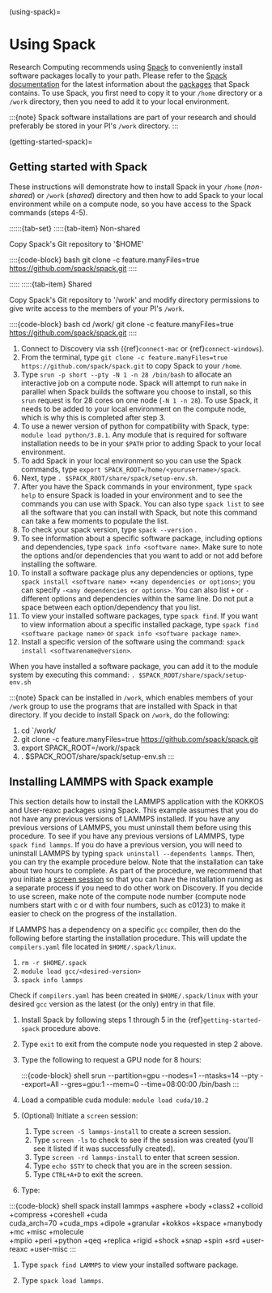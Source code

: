 (using-spack)=

# Using Spack

Research Computing recommends using [Spack] to conveniently install software packages locally to your path. Please refer to the [Spack documentation] for the latest information about the [packages] that Spack contains. To use Spack, you first need to copy it to your `/home` directory or a `/work` directory, then you need to add it to your local environment.

:::{note}
Spack software installations are part of your research and should preferably be stored in your PI's `/work` directory.
:::

(getting-started-spack)=
## Getting started with Spack

These instructions will demonstrate how to install Spack in your `/home` (*non-shared*) or `/work` (*shared*) directory and then how to add Spack to your local environment while on a compute node, so you have access to the Spack commands (steps 4-5).

::::::{tab-set}
:::::{tab-item} Non-shared

Copy Spack's Git repository to '$HOME'

::::{code-block} bash
git clone -c feature.manyFiles=true https://github.com/spack/spack.git
::::

:::::
:::::{tab-item}	Shared

Copy Spack's Git repository to '/work' and modify directory permissions to give write access to the members of your PI's `/work`.

::::{code-block} bash
cd /work/<PI-Project-Dir>
git clone -c feature.manyFiles=true https://github.com/spack/spack.git
::::

1. Connect to Discovery via ssh ({ref}`connect-mac` or {ref}`connect-windows`).
1. From the terminal, type `git clone -c feature.manyFiles=true https://github.com/spack/spack.git` to copy Spack to your `/home`.
1. Type `srun -p short --pty -N 1 -n 28 /bin/bash` to allocate an interactive job on a compute node. Spack will attempt to run `make` in parallel when Spack builds the software you choose to install, so this `srun` request is for 28 cores on one node (`-N 1 -n 28`). To use Spack, it needs to be added to your local environment on the compute node, which is why this is completed after step 3.
1. To use a newer version of python for compatibility with Spack, type: `module load python/3.8.1`. Any module that is required for software installation needs to be in your `$PATH` prior to adding Spack to your local environment.
1. To add Spack in your local environment so you can use the Spack commands, type `export SPACK_ROOT=/home/<yourusername>/spack`.
1. Next, type `. $SPACK_ROOT/share/spack/setup-env.sh`.
1. After you have the Spack commands in your environment, type `spack help` to ensure Spack is loaded in your environment and to see the commands you can use with Spack. You can also type `spack list` to see all the software that you can install with Spack, but note this command can take a few moments to populate the list.
1. To check your spack version, type `spack --version` .
1. To see information about a specific software package, including options and dependencies, type `spack info <software name>`. Make sure to note the options and/or dependencies that you want to add or not add before installing the software.
1. To install a software package plus any dependencies or options, type `spack install <software name> +<any dependencies or options>`; you can specify `-<any dependencies or options>`. You can also list `+` or `-` different options and dependencies within the same line. Do not put a space between each option/dependency that you list.
1. To view your installed software packages, type `spack find`. If you want to view information about a specific installed package, type `spack find <software package name>` or `spack info <software package name>`.
1. Install a specific version of the software using the command: `spack install <softwarename@version>`.

When you have installed a software package, you can add it to the module system by executing this command:
`. $SPACK_ROOT/share/spack/setup-env.sh`

:::{note}
Spack can be installed in `/work`, which enables members of your `/work` group to use the programs that are installed with Spack in that directory. If you decide to install Spack on `/work`, do the following:
1. cd `/work/<PI-Project-Dir>
1. git clone -c feature.manyFiles=true https://github.com/spack/spack.git
1. export SPACK_ROOT=/work/<PI-Project-Dir>/spack
1. . $SPACK_ROOT/share/spack/setup-env.sh
:::

## Installing LAMMPS with Spack example

This section details how to install the LAMMPS application with the KOKKOS and User-reaxc packages using Spack. This example assumes that you do not have any previous versions of LAMMPS installed. If you have any previous versions of LAMMPS, you must uninstall them before using this procedure. To see if you have any previous versions of LAMMPS, type `spack find lammps`. If you do have a previous version, you will need to uninstall LAMMPS by typing `spack uninstall --dependents lammps`. Then, you can try the example procedure below. Note that the installation can take about two hours to complete. As part of the procedure, we recommend that you initiate a [screen session] so that you can have the installation running as a separate process if you need to do other work on Discovery. If you decide to use screen, make note of the compute node number (compute node numbers start with c or d with four numbers, such as c0123) to make it easier to check on the progress of the installation.

If LAMMPS has a dependency on a specific `gcc` compiler, then do the following before starting the installation procedure. This will update the `compilers.yaml` file located in `$HOME/.spack/linux`.

1. `rm -r $HOME/.spack`
1. `module load gcc/<desired-version>`
1. `spack info lammps`

Check if `compilers.yaml` has been created in `$HOME/.spack/linux` with your desired `gcc` version as the latest (or the only) entry in that file. 

1. Install Spack by following steps 1 through 5 in the {ref}`getting-started-spack` procedure above.

1. Type `exit` to exit from the compute node you requested in step 2 above.

1. Type the following to request a GPU node for 8 hours:

   :::{code-block} shell
   srun --partition=gpu --nodes=1 --ntasks=14 --pty --export=All --gres=gpu:1 --mem=0 --time=08:00:00 /bin/bash
   :::

1. Load a compatible cuda module: `module load cuda/10.2`

1. (Optional) Initiate a `screen` session:

   1. Type `screen -S lammps-install` to create a screen session.
   1. Type `screen -ls` to check to see if the session was created (you'll see it listed if it was successfully created).
   1. Type `screen -rd lammps-install` to enter that screen session.
   1. Type `echo $STY` to check that you are in the screen session.
   1. Type `CTRL+A+D` to exit the screen.

1. Type:

:::{code-block} shell
spack install lammps +asphere +body +class2 +colloid +compress +coreshell +cuda \
cuda_arch=70 +cuda_mps +dipole +granular +kokkos +kspace +manybody +mc +misc +molecule \
+mpiio +peri +python +qeq +replica +rigid +shock +snap +spin +srd +user-reaxc +user-misc
:::

1. Type `spack find LAMMPS` to view your installed software package.

1. Type `spack load lammps`.

[screen session]: https://www.gnu.org/software/screen/
[Spack]: https://spack.io/
[Spack documentation]: https://spack.readthedocs.io/en/latest/index.html
[packages]: https://spack.readthedocs.io/en/latest/package_list.html#package-list
